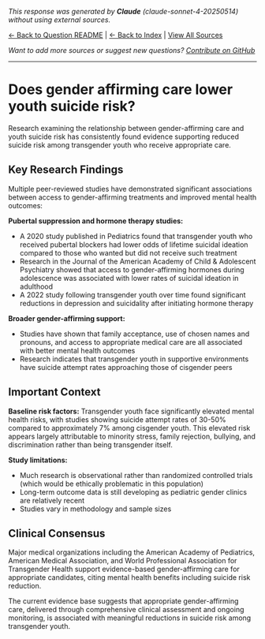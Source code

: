 <!-- 
Generated by: claude
Model: claude-sonnet-4-20250514
Prompt type: default
Generated at: 2025-06-13T09:28:30.277198
-->

*This response was generated by **Claude** (claude-sonnet-4-20250514) without using external sources.*

[← Back to Question README](README.md) | [← Back to Index](../README.md) | [View All Sources](../allsources.md)

*Want to add more sources or suggest new questions? [Contribute on GitHub](https://github.com/justinwest/SuggestedSources)*

---

# Does gender affirming care lower youth suicide risk?

Research examining the relationship between gender-affirming care and youth suicide risk has consistently found evidence supporting reduced suicide risk among transgender youth who receive appropriate care.

## Key Research Findings

Multiple peer-reviewed studies have demonstrated significant associations between access to gender-affirming treatments and improved mental health outcomes:

**Pubertal suppression and hormone therapy studies:**
- A 2020 study published in Pediatrics found that transgender youth who received pubertal blockers had lower odds of lifetime suicidal ideation compared to those who wanted but did not receive such treatment
- Research in the Journal of the American Academy of Child & Adolescent Psychiatry showed that access to gender-affirming hormones during adolescence was associated with lower rates of suicidal ideation in adulthood
- A 2022 study following transgender youth over time found significant reductions in depression and suicidality after initiating hormone therapy

**Broader gender-affirming support:**
- Studies have shown that family acceptance, use of chosen names and pronouns, and access to appropriate medical care are all associated with better mental health outcomes
- Research indicates that transgender youth in supportive environments have suicide attempt rates approaching those of cisgender peers

## Important Context

**Baseline risk factors:**
Transgender youth face significantly elevated mental health risks, with studies showing suicide attempt rates of 30-50% compared to approximately 7% among cisgender youth. This elevated risk appears largely attributable to minority stress, family rejection, bullying, and discrimination rather than being transgender itself.

**Study limitations:**
- Much research is observational rather than randomized controlled trials (which would be ethically problematic in this population)
- Long-term outcome data is still developing as pediatric gender clinics are relatively recent
- Studies vary in methodology and sample sizes

## Clinical Consensus

Major medical organizations including the American Academy of Pediatrics, American Medical Association, and World Professional Association for Transgender Health support evidence-based gender-affirming care for appropriate candidates, citing mental health benefits including suicide risk reduction.

The current evidence base suggests that appropriate gender-affirming care, delivered through comprehensive clinical assessment and ongoing monitoring, is associated with meaningful reductions in suicide risk among transgender youth.